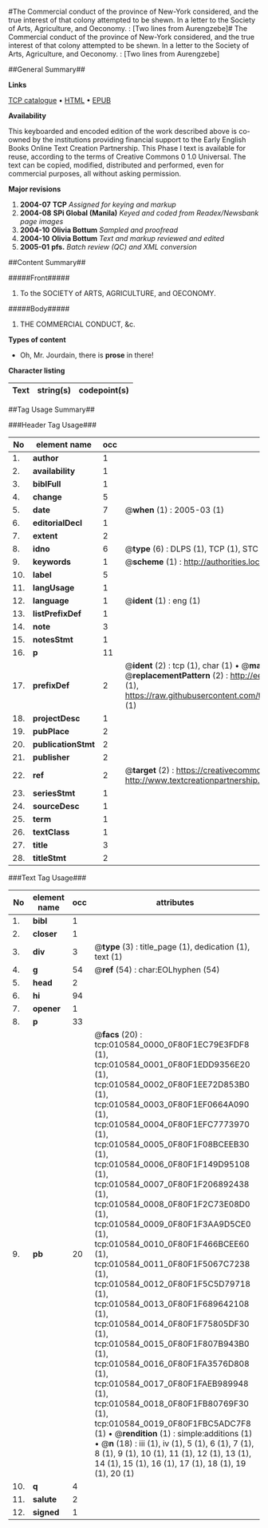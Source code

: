 #The Commercial conduct of the province of New-York considered, and the true interest of that colony attempted to be shewn. In a letter to the Society of Arts, Agriculture, and Oeconomy. : [Two lines from Aurengzebe]#
The Commercial conduct of the province of New-York considered, and the true interest of that colony attempted to be shewn. In a letter to the Society of Arts, Agriculture, and Oeconomy. : [Two lines from Aurengzebe]

##General Summary##

**Links**

[TCP catalogue](http://www.ota.ox.ac.uk/tcp/)  • 
[HTML](http://tei.it.ox.ac.uk/tcp/Texts-HTML/free/N08/N08289.html)  • 
[EPUB](http://tei.it.ox.ac.uk/tcp/Texts-EPUB/free/N08/N08289.epub)

**Availability**

This keyboarded and encoded edition of the
	       work described above is co-owned by the institutions
	       providing financial support to the Early English Books
	       Online Text Creation Partnership. This Phase I text is
	       available for reuse, according to the terms of Creative
	       Commons 0 1.0 Universal. The text can be copied,
	       modified, distributed and performed, even for
	       commercial purposes, all without asking permission.

**Major revisions**

1. __2004-07__ __TCP__ *Assigned for keying and markup*
1. __2004-08__ __SPi Global (Manila)__ *Keyed and coded from Readex/Newsbank page images*
1. __2004-10__ __Olivia Bottum__ *Sampled and proofread*
1. __2004-10__ __Olivia Bottum__ *Text and markup reviewed and edited*
1. __2005-01__ __pfs.__ *Batch review (QC) and XML conversion*

##Content Summary##

#####Front#####

1. To the SOCIETY of ARTS, AGRICULTURE, and OECONOMY.

#####Body#####

1. THE COMMERCIAL CONDUCT, &c.

**Types of content**

  * Oh, Mr. Jourdain, there is **prose** in there!

**Character listing**


|Text|string(s)|codepoint(s)|
|---|---|---|

##Tag Usage Summary##

###Header Tag Usage###

|No|element name|occ|attributes|
|---|---|---|---|
|1.|__author__|1||
|2.|__availability__|1||
|3.|__biblFull__|1||
|4.|__change__|5||
|5.|__date__|7| @__when__ (1) : 2005-03 (1)|
|6.|__editorialDecl__|1||
|7.|__extent__|2||
|8.|__idno__|6| @__type__ (6) : DLPS (1), TCP (1), STC (1), NOTIS (1), IMAGE-SET (1), EVANS-CITATION (1)|
|9.|__keywords__|1| @__scheme__ (1) : http://authorities.loc.gov/ (1)|
|10.|__label__|5||
|11.|__langUsage__|1||
|12.|__language__|1| @__ident__ (1) : eng (1)|
|13.|__listPrefixDef__|1||
|14.|__note__|3||
|15.|__notesStmt__|1||
|16.|__p__|11||
|17.|__prefixDef__|2| @__ident__ (2) : tcp (1), char (1)  •  @__matchPattern__ (2) : ([0-9\-]+):([0-9IVX]+) (1), (.+) (1)  •  @__replacementPattern__ (2) : http://eebo.chadwyck.com/downloadtiff?vid=$1&page=$2 (1), https://raw.githubusercontent.com/textcreationpartnership/Texts/master/tcpchars.xml#$1 (1)|
|18.|__projectDesc__|1||
|19.|__pubPlace__|2||
|20.|__publicationStmt__|2||
|21.|__publisher__|2||
|22.|__ref__|2| @__target__ (2) : https://creativecommons.org/publicdomain/zero/1.0/ (1), http://www.textcreationpartnership.org/docs/. (1)|
|23.|__seriesStmt__|1||
|24.|__sourceDesc__|1||
|25.|__term__|1||
|26.|__textClass__|1||
|27.|__title__|3||
|28.|__titleStmt__|2||


###Text Tag Usage###

|No|element name|occ|attributes|
|---|---|---|---|
|1.|__bibl__|1||
|2.|__closer__|1||
|3.|__div__|3| @__type__ (3) : title_page (1), dedication (1), text (1)|
|4.|__g__|54| @__ref__ (54) : char:EOLhyphen (54)|
|5.|__head__|2||
|6.|__hi__|94||
|7.|__opener__|1||
|8.|__p__|33||
|9.|__pb__|20| @__facs__ (20) : tcp:010584_0000_0F80F1EC79E3FDF8 (1), tcp:010584_0001_0F80F1EDD9356E20 (1), tcp:010584_0002_0F80F1EE72D853B0 (1), tcp:010584_0003_0F80F1EF0664A090 (1), tcp:010584_0004_0F80F1EFC7773970 (1), tcp:010584_0005_0F80F1F08BCEEB30 (1), tcp:010584_0006_0F80F1F149D95108 (1), tcp:010584_0007_0F80F1F206892438 (1), tcp:010584_0008_0F80F1F2C73E08D0 (1), tcp:010584_0009_0F80F1F3AA9D5CE0 (1), tcp:010584_0010_0F80F1F466BCEE60 (1), tcp:010584_0011_0F80F1F5067C7238 (1), tcp:010584_0012_0F80F1F5C5D79718 (1), tcp:010584_0013_0F80F1F689642108 (1), tcp:010584_0014_0F80F1F75805DF30 (1), tcp:010584_0015_0F80F1F807B943B0 (1), tcp:010584_0016_0F80F1FA3576D808 (1), tcp:010584_0017_0F80F1FAEB989948 (1), tcp:010584_0018_0F80F1FB80769F30 (1), tcp:010584_0019_0F80F1FBC5ADC7F8 (1)  •  @__rendition__ (1) : simple:additions (1)  •  @__n__ (18) : iii (1), iv (1), 5 (1), 6 (1), 7 (1), 8 (1), 9 (1), 10 (1), 11 (1), 12 (1), 13 (1), 14 (1), 15 (1), 16 (1), 17 (1), 18 (1), 19 (1), 20 (1)|
|10.|__q__|4||
|11.|__salute__|2||
|12.|__signed__|1||

